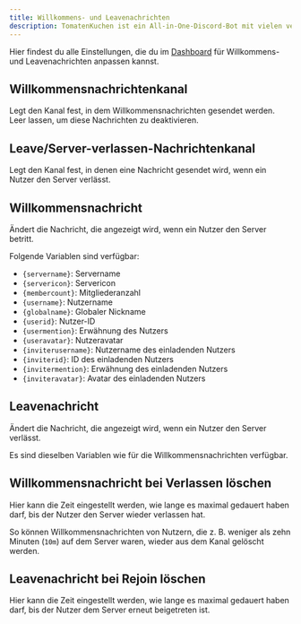 ```yaml
---
title: Willkommens- und Leavenachrichten
description: TomatenKuchen ist ein All-in-One-Discord-Bot mit vielen verschiedenen Funktionen. Hilft bei der Einrichtung von Willkommens- und Leavenachrichten.
---
```


Hier findest du alle Einstellungen, die du im [Dashboard](https://tomatenkuchen.com/dashboard/settings) für Willkommens- und Leavenachrichten anpassen kannst.

## Willkommensnachrichtenkanal

Legt den Kanal fest, in dem Willkommensnachrichten gesendet werden.
Leer lassen, um diese Nachrichten zu deaktivieren.

## Leave/Server-verlassen-Nachrichtenkanal

Legt den Kanal fest, in denen eine Nachricht gesendet wird, wenn ein Nutzer den Server verlässt.

## Willkommensnachricht

Ändert die Nachricht, die angezeigt wird, wenn ein Nutzer den Server betritt.

Folgende Variablen sind verfügbar:
- `{servername}`: Servername
- `{servericon}`: Servericon
- `{membercount}`: Mitgliederanzahl
- `{username}`: Nutzername
- `{globalname}`: Globaler Nickname
- `{userid}`: Nutzer-ID
- `{usermention}`: Erwähnung des Nutzers
- `{useravatar}`: Nutzeravatar
- `{inviterusername}`: Nutzername des einladenden Nutzers
- `{inviterid}`: ID des einladenden Nutzers
- `{invitermention}`: Erwähnung des einladenden Nutzers
- `{inviteravatar}`: Avatar des einladenden Nutzers

## Leavenachricht

Ändert die Nachricht, die angezeigt wird, wenn ein Nutzer den Server verlässt.

Es sind dieselben Variablen wie für die Willkommensnachrichten verfügbar.

## Willkommensnachricht bei Verlassen löschen

Hier kann die Zeit eingestellt werden, wie lange es maximal gedauert haben darf, bis der Nutzer den Server wieder verlassen hat.

So können Willkommensnachrichten von Nutzern, die z. B. weniger als zehn Minuten (`10m`) auf dem Server waren, wieder aus dem Kanal gelöscht werden.

## Leavenachricht bei Rejoin löschen

Hier kann die Zeit eingestellt werden, wie lange es maximal gedauert haben darf, bis der Nutzer dem Server erneut beigetreten ist.
